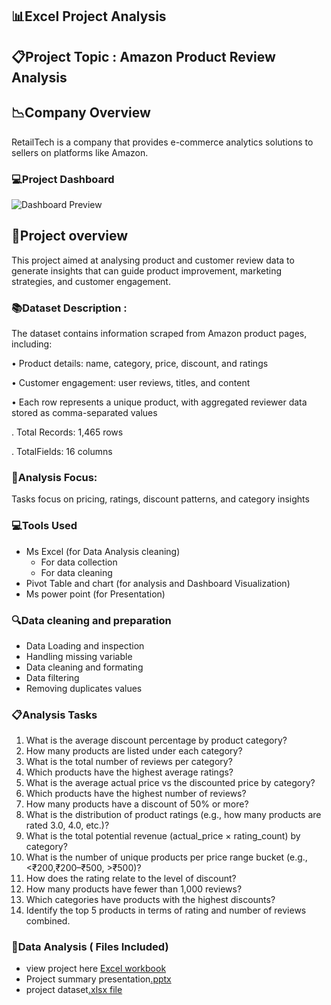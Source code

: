 ## 📊Excel Project Analysis 

## 📋Project Topic : Amazon Product Review Analysis

## 📉Company Overview
RetailTech is a company that provides e-commerce analytics solutions to sellers on platforms like Amazon.
### 💻Project Dashboard

![Dashboard Preview](https://drive.google.com/file/d/1h-EFUixAHeiexMvai8hmj35-DE0wRFLU/view?usp=sharing)

## 📔Project overview
This project aimed at analysing product and customer review data to generate insights that can guide product improvement, marketing strategies, and customer engagement.

### 📚Dataset Description : 
The dataset contains information scraped from Amazon product pages, including:

• Product details: name, category, price, discount, and ratings

• Customer engagement: user reviews, titles, and content

• Each row represents a unique product, with aggregated reviewer data stored as comma-separated values

  . Total Records: 1,465 rows

  . TotalFields: 16 columns

  ### 📠Analysis Focus: 
  Tasks focus on pricing, ratings, discount patterns, and category insights
  
  ### 💻Tools Used
- Ms Excel (for Data Analysis cleaning)
  - For data collection
  - For data cleaning
- Pivot Table and chart (for analysis and Dashboard Visualization)
- Ms power point (for Presentation)

### 🔍Data cleaning and preparation
- Data Loading and inspection
- Handling missing variable
- Data cleaning and formating
- Data filtering
- Removing duplicates values 
  
### 📋Analysis Tasks
1. What is the average discount percentage by product category?
2. How many products are listed under each category?
3. What is the total number of reviews per category?
4. Which products have the highest average ratings?
5. What is the average actual price vs the discounted price by category?
6. Which products have the highest number of reviews?
7. How many products have a discount of 50% or more?
8. What is the distribution of product ratings (e.g., how many products are rated 3.0, 4.0, etc.)?
9. What is the total potential revenue (actual_price × rating_count) by category?
10. What is the number of unique products per price range bucket (e.g., <₹200,₹200–₹500, >₹500)?
11. How does the rating relate to the level of discount?
12. How many products have fewer than 1,000 reviews?
13. Which categories have products with the highest discounts?
14. Identify the top 5 products in terms of rating and number of reviews combined.

 ### 📂Data Analysis ( Files Included)
  - view project here [Excel workbook](https://docs.google.com/spreadsheets/d/1ujSgYgPJGukD7-3DATln1vbaTeEIzaeq/edit?usp=drive_link&ouid=117267960839273126726&rtpof=true&sd=true)
  -  Project summary presentation[.pptx]()
  -  project dataset[.xlsx file](https://docs.google.com/spreadsheets/d/1ivWy1378UJeEY_QdUYtPXf5nC0rjA77a/edit?usp=drive_link&ouid=117267960839273126726&rtpof=true&sd=true)
